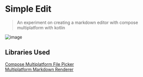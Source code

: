 # Simple Edit

> An experiment on creating a markdown editor with compose multiplatform with kotlin

![image](https://github.com/DreamerChaserHAH/simple-edit/assets/109950820/fbaa1c92-c1b7-4715-afab-6cfabb15f834)

## Libraries Used
[Compose Multiplatform File Picker](https://github.com/Wavesonics/compose-multiplatform-file-picker)<br>
[Multiplatform Markdown Renderer](https://github.com/mikepenz/multiplatform-markdown-renderer)
